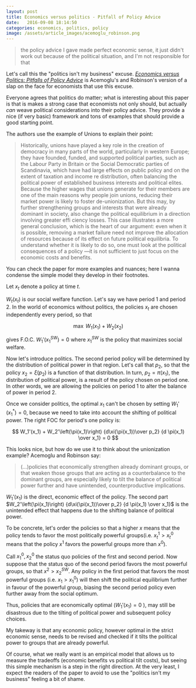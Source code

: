 ```yaml
---
layout: post
title: Economics versus politics - Pitfall of Policy Advice
date:   2016-09-08 18:14:50
categories: economics, politics, policy
image: /assets/article_images/acemoglu_robinson.png
---
```


>the policy advice I gave made perfect economic sense, it just didn't work out because of the political situation, and I'm not responsible for that

Let's call this the "politics isn't my business" excuse. [*Economics versus Politics: Pitfalls of Policy Advice*](http://economics.mit.edu/files/10403) is Acemoglu's and Robinson's version of a slap on the face for economists that use this excuse.

Everyone agrees that politics do matter; what is interesting about this paper is that is makes a strong case that economists not only should, but actually *can* weave political considerations into their policy advice. They provide a nice (if very basic) framework and tons of examples that should provide a good starting point.

The authors use the example of Unions to explain their point:

>Historically,  unions  have played  a key  role  in  the  creation  of  democracy  in  many  parts  of  the  world,  particularly  in western Europe; they have founded, funded, and supported political parties, such as  the  Labour  Party  in  Britain  or  the  Social  Democratic  parties  of  Scandinavia, which  have  had  large effects  on  public  policy  and  on  the  extent  of  taxation  and income re distribution, often balancing the political power of established business interests  and  political  elites.  Because  the  higher  wages  that  unions  generate  for their members are one of the main reasons why people join unions, reducing their 
market power is likely to foster de-unionization. But this may, by further strengthening groups and interests that were already dominant in society, also change the political equilibrium in a direction involving greater effi ciency losses. This case illustrates a more general conclusion, which is the heart of our argument: even when it 
is possible, removing a market failure need not improve the allocation of resources because of its effect on future political equilibria. To understand whether it is likely to do so, one must look at the political consequences of a policy —it is not sufficient to just focus on the economic costs and benefits.

You can check the paper for more examples and nuances; here I wanna condense the simple model they develop in their footnotes.

Let $x_t$ denote a policy at time $t$. 

$W_t(x_t)$ is our social welfare function. Let's say we have period 1 and period 2. In the world of economics without politics, the policies $x_t$ are chosen independently every period, so that

$$ \max \; W_1(x_1) + W_2(x_2) $$

gives F.O.C. $W_1'(x_1^{SW}) = 0$ where $x_1^{SW}$ is the policy that maximizes social welfare.

Now let's introduce politics. The second period policy will be determined by the distribution of political power in that region. Let's call that $p_2$, so that the policy $x_2 = \xi(p_2)$ is a function of that distribution. In turn, $p_2 = \pi(x_1)$, the distribution of political power, is a result of the policy chosen on period one. In other words, we are allowing the policies on period 1 to alter the balance of power in period 2.

Once we consider politics, the optimal $x_1$ can't be chosen by setting $W_1'(x_1^*) = 0$, because we need to take into account the shifting of political power. The right FOC for period's one policy is:

$$ W_1'(x_1) + W_2'\left(\pi(x_1)\right) {d\xi(\pi(x_1))\over p_2} {d \pi(x_1) \over x_1} = 0 $$

This looks nice, but how do we use it to think about the unionization example? Acemoglu and Robinson say:

>(...)policies  that  economically  strengthen  already  dominant  groups,  or  that  weaken  those  groups  that  are  acting  as  a  counterbalance  to  the  dominant  groups,  are  especially  likely  to  tilt  the  balance  of  political power further and have unintended, counterproductive implications.

$W_1'(x_1)$ is the direct, economic effect of the policy. The second part $W_2'\left(\pi(x_1)\right) {d\xi(\pi(x_1))\over p_2} {d \pi(x_1) \over x_1}$ is the unintended effect that happens due to the shifting balance of political power.

To be concrete, let's order the policies so that a higher $x$ means that the policy tends to favor the most politically powerful groups(i.e. $x^1_t > x^0_t$ means that the policy $x^1$ favors the powerful groups more than $x^0$). 

Call $x^0_1, x^0_2$ the status quo policies of the first and second period. Now suppose that the status quo of the second period favors the most powerful groups, so that $x^2 > x^{SW}_2$. Any policy in the first period that favors the most powerful groups (i.e. $x_1 > x_1^0$) will then shift the political equilibrium further in favour of the powerful group, biasing the second period policy even further away from the social optimum.

Thus, policies that are economically optimal ($W_1'(x_1)= 0$ ), may still be disastrous due to the tilting of political power and subsequent policy choices.

My takeway is that any economic policy, however optimal in the strict economic sense, needs to be revised and checked if it tilts the political power to groups that are already powerful. 

Of course, what we really want is an empirical model that allows us to measure the tradeoffs (economic benefits vs political tilt costs), but seeing this simple mechanism is a step in the right direction. At the very least, I expect the readers of the paper to avoid to use the "politics isn't my business" feeling a bit of shame.
